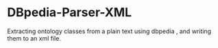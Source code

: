 # DBpedia-Parser-XML
Extracting ontology classes from a plain text using dbpedia , and writing them to an xml file.
